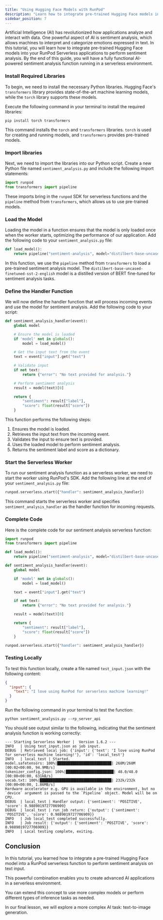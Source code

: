 ```yaml
---
title: "Using Hugging Face Models with RunPod"
description: "Learn how to integrate pre-trained Hugging Face models into your RunPod Serverless applications"
sidebar_position: 7
---
```


Artificial Intelligence (AI) has revolutionized how applications analyze and interact with data. One powerful aspect of AI is sentiment analysis, which allows machines to interpret and categorize emotions expressed in text. In this tutorial, you will learn how to integrate pre-trained Hugging Face models into your RunPod Serverless applications to perform sentiment analysis. By the end of this guide, you will have a fully functional AI-powered sentiment analysis function running in a serverless environment.

### Install Required Libraries

To begin, we need to install the necessary Python libraries.
Hugging Face's `transformers` library provides state-of-the-art machine learning models, while the `torch` library supports these models.

Execute the following command in your terminal to install the required libraries:

```command
pip install torch transformers
```

This command installs the `torch` and `transformers` libraries. `torch` is used for creating and running models, and `transformers` provides pre-trained models.

### Import libraries

Next, we need to import the libraries into our Python script. Create a new Python file named `sentiment_analysis.py` and include the following import statements:

```python
import runpod
from transformers import pipeline
```

These imports bring in the `runpod` SDK for serverless functions and the `pipeline` method from `transformers`, which allows us to use pre-trained models.

### Load the Model

Loading the model in a function ensures that the model is only loaded once when the worker starts, optimizing the performance of our application. Add the following code to your `sentiment_analysis.py` file:

```python
def load_model():
    return pipeline("sentiment-analysis", model="distilbert-base-uncased-finetuned-sst-2-english")
```

In this function, we use the `pipeline` method from `transformers` to load a pre-trained sentiment analysis model. The `distilbert-base-uncased-finetuned-sst-2-english` model is a distilled version of BERT fine-tuned for sentiment analysis tasks.

### Define the Handler Function

We will now define the handler function that will process incoming events and use the model for sentiment analysis. Add the following code to your script:

```python
def sentiment_analysis_handler(event):
    global model

    # Ensure the model is loaded
    if 'model' not in globals():
        model = load_model()

    # Get the input text from the event
    text = event["input"].get("text")

    # Validate input
    if not text:
        return {"error": "No text provided for analysis."}

    # Perform sentiment analysis
    result = model(text)[0]

    return {
        "sentiment": result["label"],
        "score": float(result["score"])
    }
```

This function performs the following steps:

1. Ensures the model is loaded.
2. Retrieves the input text from the incoming event.
3. Validates the input to ensure text is provided.
4. Uses the loaded model to perform sentiment analysis.
5. Returns the sentiment label and score as a dictionary.

### Start the Serverless Worker

To run our sentiment analysis function as a serverless worker, we need to start the worker using RunPod's SDK. Add the following line at the end of your `sentiment_analysis.py` file:

```python
runpod.serverless.start({"handler": sentiment_analysis_handler})
```

This command starts the serverless worker and specifies `sentiment_analysis_handler` as the handler function for incoming requests.

### Complete Code

Here is the complete code for our sentiment analysis serverless function:

```python
import runpod
from transformers import pipeline

def load_model():
    return pipeline("sentiment-analysis", model="distilbert-base-uncased-finetuned-sst-2-english")

def sentiment_analysis_handler(event):
    global model

    if 'model' not in globals():
        model = load_model()

    text = event["input"].get("text")

    if not text:
        return {"error": "No text provided for analysis."}

    result = model(text)[0]

    return {
        "sentiment": result["label"],
        "score": float(result["score"])
    }

runpod.serverless.start({"handler": sentiment_analysis_handler})
```

### Testing Locally

To test this function locally, create a file named `test_input.json` with the following content:

```json
{
  "input": {
    "text": "I love using RunPod for serverless machine learning!"
  }
}
```

Run the following command in your terminal to test the function:

```command
python sentiment_analysis.py --rp_server_api
```

You should see output similar to the following, indicating that the sentiment analysis function is working correctly:

```
--- Starting Serverless Worker |  Version 1.6.2 ---
INFO   | Using test_input.json as job input.
DEBUG  | Retrieved local job: {'input': {'text': 'I love using RunPod for serverless machine learning!'}, 'id': 'local_test'}
INFO   | local_test | Started.
model.safetensors: 100%|█████████████████████████| 268M/268M [00:02<00:00, 94.9MB/s]
tokenizer_config.json: 100%|██████████████████████| 48.0/48.0 [00:00<00:00, 631kB/s]
vocab.txt: 100%|█████████████████████████████████| 232k/232k [00:00<00:00, 1.86MB/s]
Hardware accelerator e.g. GPU is available in the environment, but no `device` argument is passed to the `Pipeline` object. Model will be on CPU.
DEBUG  | local_test | Handler output: {'sentiment': 'POSITIVE', 'score': 0.9889019727706909}
DEBUG  | local_test | run_job return: {'output': {'sentiment': 'POSITIVE', 'score': 0.9889019727706909}}
INFO   | Job local_test completed successfully.
INFO   | Job result: {'output': {'sentiment': 'POSITIVE', 'score': 0.9889019727706909}}
INFO   | Local testing complete, exiting.
```

## Conclusion

In this tutorial, you learned how to integrate a pre-trained Hugging Face model into a RunPod serverless function to perform sentiment analysis on text input.

This powerful combination enables you to create advanced AI applications in a serverless environment.

You can extend this concept to use more complex models or perform different types of inference tasks as needed.

In our final lesson, we will explore a more complex AI task: text-to-image generation.
